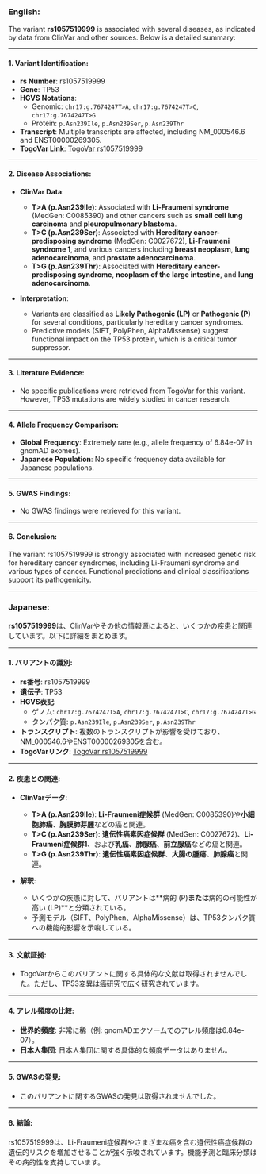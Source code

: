 ### English:
The variant **rs1057519999** is associated with several diseases, as indicated by data from ClinVar and other sources. Below is a detailed summary:

---

#### 1. **Variant Identification**:
- **rs Number**: rs1057519999  
- **Gene**: TP53  
- **HGVS Notations**:  
  - Genomic: `chr17:g.7674247T>A`, `chr17:g.7674247T>C`, `chr17:g.7674247T>G`  
  - Protein: `p.Asn239Ile`, `p.Asn239Ser`, `p.Asn239Thr`  
- **Transcript**: Multiple transcripts are affected, including NM_000546.6 and ENST00000269305.  
- **TogoVar Link**: [TogoVar rs1057519999](https://togovar.org/variant/rs1057519999)

---

#### 2. **Disease Associations**:
- **ClinVar Data**:  
  - **T>A (p.Asn239Ile)**: Associated with **Li-Fraumeni syndrome** (MedGen: C0085390) and other cancers such as **small cell lung carcinoma** and **pleuropulmonary blastoma**.  
  - **T>C (p.Asn239Ser)**: Associated with **Hereditary cancer-predisposing syndrome** (MedGen: C0027672), **Li-Fraumeni syndrome 1**, and various cancers including **breast neoplasm**, **lung adenocarcinoma**, and **prostate adenocarcinoma**.  
  - **T>G (p.Asn239Thr)**: Associated with **Hereditary cancer-predisposing syndrome**, **neoplasm of the large intestine**, and **lung adenocarcinoma**.  

- **Interpretation**:  
  - Variants are classified as **Likely Pathogenic (LP)** or **Pathogenic (P)** for several conditions, particularly hereditary cancer syndromes.  
  - Predictive models (SIFT, PolyPhen, AlphaMissense) suggest functional impact on the TP53 protein, which is a critical tumor suppressor.

---

#### 3. **Literature Evidence**:
- No specific publications were retrieved from TogoVar for this variant. However, TP53 mutations are widely studied in cancer research.

---

#### 4. **Allele Frequency Comparison**:
- **Global Frequency**: Extremely rare (e.g., allele frequency of 6.84e-07 in gnomAD exomes).  
- **Japanese Population**: No specific frequency data available for Japanese populations.

---

#### 5. **GWAS Findings**:
- No GWAS findings were retrieved for this variant.

---

#### 6. **Conclusion**:
The variant rs1057519999 is strongly associated with increased genetic risk for hereditary cancer syndromes, including Li-Fraumeni syndrome and various types of cancer. Functional predictions and clinical classifications support its pathogenicity.

---

### Japanese:
**rs1057519999**は、ClinVarやその他の情報源によると、いくつかの疾患と関連しています。以下に詳細をまとめます。

---

#### 1. **バリアントの識別**:
- **rs番号**: rs1057519999  
- **遺伝子**: TP53  
- **HGVS表記**:  
  - ゲノム: `chr17:g.7674247T>A`, `chr17:g.7674247T>C`, `chr17:g.7674247T>G`  
  - タンパク質: `p.Asn239Ile`, `p.Asn239Ser`, `p.Asn239Thr`  
- **トランスクリプト**: 複数のトランスクリプトが影響を受けており、NM_000546.6やENST00000269305を含む。  
- **TogoVarリンク**: [TogoVar rs1057519999](https://togovar.org/variant/rs1057519999)

---

#### 2. **疾患との関連**:
- **ClinVarデータ**:  
  - **T>A (p.Asn239Ile)**: **Li-Fraumeni症候群** (MedGen: C0085390)や**小細胞肺癌**、**胸膜肺芽腫**などの癌と関連。  
  - **T>C (p.Asn239Ser)**: **遺伝性癌素因症候群** (MedGen: C0027672)、**Li-Fraumeni症候群1**、および**乳癌**、**肺腺癌**、**前立腺癌**などの癌と関連。  
  - **T>G (p.Asn239Thr)**: **遺伝性癌素因症候群**、**大腸の腫瘍**、**肺腺癌**と関連。  

- **解釈**:  
  - いくつかの疾患に対して、バリアントは**病的 (P)**または**病的の可能性が高い (LP)**と分類されている。  
  - 予測モデル（SIFT、PolyPhen、AlphaMissense）は、TP53タンパク質への機能的影響を示唆している。

---

#### 3. **文献証拠**:
- TogoVarからこのバリアントに関する具体的な文献は取得されませんでした。ただし、TP53変異は癌研究で広く研究されています。

---

#### 4. **アレル頻度の比較**:
- **世界的頻度**: 非常に稀（例: gnomADエクソームでのアレル頻度は6.84e-07）。  
- **日本人集団**: 日本人集団に関する具体的な頻度データはありません。

---

#### 5. **GWASの発見**:
- このバリアントに関するGWASの発見は取得されませんでした。

---

#### 6. **結論**:
rs1057519999は、Li-Fraumeni症候群やさまざまな癌を含む遺伝性癌症候群の遺伝的リスクを増加させることが強く示唆されています。機能予測と臨床分類はその病的性を支持しています。